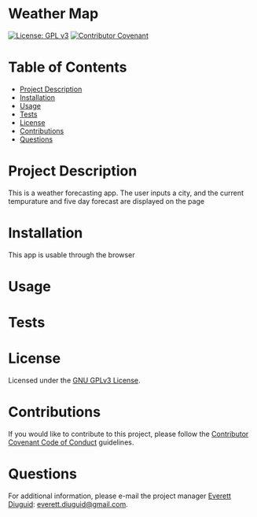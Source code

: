 # Weather Map 
  [![License: GPL v3](https://img.shields.io/badge/License-GPLv3-blue.svg)](https://www.gnu.org/licenses/gpl-3.0) [![Contributor Covenant](https://img.shields.io/badge/Contributor%20Covenant-v2.0%20adopted-ff69b4.svg)](https://www.contributor-covenant.org/version/2/0/code_of_conduct/)
  # Table of Contents
  * [Project Description](#project-description)
  * [Installation](#installation)
  * [Usage](#usage)
  * [Tests](#tests)
  * [License](#license)
  * [Contributions](#contributions)
  * [Questions](#questions)
  # Project Description
  This is a weather forecasting app.  The user inputs a city, and the current tempurature and five day forecast are displayed on the page
  # Installation
  This app is usable through the browser
  # Usage
  
  # Tests
  
  # License
  Licensed under the [GNU GPLv3 License](https://spdx.org/licenses/GPL-3.0-or-later.html).
  # Contributions
  If you would like to contribute to this project, please follow the [Contributor Covenant Code of Conduct](https://www.contributor-covenant.org/version/2/0/code_of_conduct/) guidelines.
  # Questions
  For additional information, please e-mail the project manager [Everett Diuguid](https://github.com/undefined/): everett.diuguid@gmail.com.  
